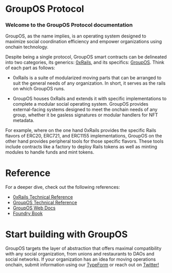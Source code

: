# GroupOS Protocol

### Welcome to the GroupOS Protocol documentation

GroupOS, as the name implies, is an operating system designed to maximize social coordination efficiency and empower organizations using onchain technology.

Despite being a single protocol, GroupOS smart contracts can be delineated into two categories, its generics: [0xRails](https://github.com/0xStation/0xrails/), and its specifics: [GroupOS](https://github.com/0xStation/GroupOS). Think of each part as follows:

  - 0xRails is a suite of modularized moving parts that can be arranged to suit the general needs of any organization. In short, it serves as the rails on which GroupOS runs.
  
  - GroupOS houses 0xRails and extends it with specific implementations to complete a modular social operating system. GroupOS provides external-facing systems designed to meet the onchain needs of any group, whether it be gasless signatures or modular handlers for NFT metadata.
 
For example, where on the one hand 0xRails provides the specific Rails flavors of ERC20, ERC721, and ERC1155 implementations, GroupOS on the other hand provides peripheral tools for those specific flavors. These tools include contracts like a factory to deploy Rails tokens as well as minting modules to handle funds and mint tokens.

# Reference

For a deeper dive, check out the following references:

  - [0xRails Technical Reference](../0xrails/README.md)
  - [GroupOS Technical Reference](../groupos/README.md)
  - [GroupOS Web Docs](https://docs.groupos.xyz/)
  - [Foundry Book](https://book.getfoundry.sh/)

# Start building with GroupOS

GroupOS targets the layer of abstraction that offers maximal compatibility with any social organization, from unions and restaurants to DAOs and social networks. If your organization has an idea for moving operations onchain, submit information using our [TypeForm](https://6vdcjqzyfj3.typeform.com/to/YPYlVkjP) or reach out on [Twitter!](https://twitter.com/0xstation)